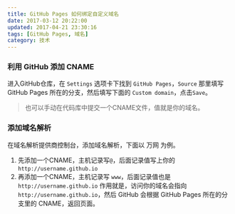 ```yaml
---
title: GitHub Pages 如何绑定自定义域名
date: 2017-03-12 20:22:00
updated: 2017-04-21 23:30:16
tags: [GitHub Pages, 域名]
category: 技术
---
```


### 利用 GitHub 添加 CNAME
进入GitHub仓库，在 `Settings` 选项卡下找到 `GitHub Pages`，`Source` 那里填写 GitHub Pages 所在的分支，然后填写下面的 `Custom domain`，点击`Save`。

>也可以手动在代码库中提交一个CNAME文件，值就是你的域名。


### 添加域名解析
在域名解析提供商控制台，添加域名解析，下面以 万网 为例。
1. 先添加一个CNAME，主机记录写`@`，后面记录值写上你的 `http://username.github.io`
2. 再添加一个CNAME，主机记录写 `www`，后面记录值也是 `http://username.github.io` 
作用就是，访问你的域名会指向`http://username.github.io`，然后 GitHub 会根据 GitHub Pages 所在的分支里的 CNAME，返回页面。
